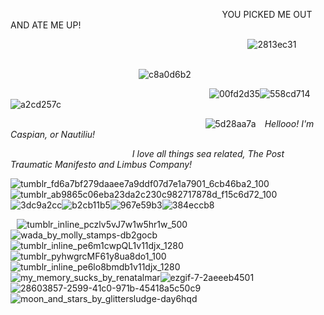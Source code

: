 ⠀⠀⠀⠀⠀⠀⠀⠀⠀⠀⠀⠀⠀⠀⠀⠀⠀⠀⠀⠀⠀⠀⠀⠀⠀⠀⠀⠀⠀⠀⠀⠀⠀YOU PICKED ME OUT AND ATE ME UP!

⠀⠀⠀⠀⠀⠀⠀⠀⠀⠀⠀⠀⠀⠀⠀⠀⠀⠀⠀⠀⠀⠀⠀⠀⠀⠀⠀⠀⠀⠀⠀⠀⠀⠀⠀⠀⠀![2813ec31](https://github.com/user-attachments/assets/48ab668a-c55a-4ab6-8caf-5aac5d0e5078)
⠀⠀⠀⠀⠀⠀⠀⠀⠀⠀⠀⠀⠀⠀⠀⠀

⠀⠀⠀⠀⠀⠀⠀⠀⠀⠀⠀⠀⠀⠀⠀⠀⠀⠀⠀⠀![c8a0d6b2](https://github.com/user-attachments/assets/db9cd247-aee0-4ef0-a771-c47770efdae6)

⠀⠀⠀⠀⠀⠀⠀⠀⠀⠀⠀⠀⠀⠀⠀⠀⠀⠀⠀⠀⠀⠀⠀⠀⠀⠀⠀⠀⠀⠀⠀![00fd2d35](https://github.com/user-attachments/assets/a91677b3-9ed4-4a91-9602-2fa2f86d6f51)![558cd714](https://github.com/user-attachments/assets/2d2a1502-5876-40bb-950b-c9f2548195ae)![a2cd257c](https://github.com/user-attachments/assets/77d2bc91-c0aa-4ba8-9fe4-934c36b292b6)






⠀⠀⠀⠀⠀⠀⠀⠀⠀⠀⠀⠀⠀⠀⠀⠀⠀⠀⠀⠀⠀⠀⠀⠀⠀⠀⠀⠀ ⠀⠀![5d28aa7a](https://github.com/user-attachments/assets/ccd0e832-f321-412b-8d72-4ab6fa80fea4)
⠀*Hellooo! I'm Caspian, or Nautiliu!*

⠀⠀⠀⠀⠀⠀⠀⠀⠀⠀⠀⠀⠀⠀⠀⠀⠀⠀⠀*I love all things sea related, The Post Traumatic Manifesto and Limbus Company!*

![tumblr_fd6a7bf279daaee7a9ddf07d7e1a7901_6cb46ba2_100](https://github.com/user-attachments/assets/72bd3d8f-a1c7-4fbf-98b5-70d87a949cea)![tumblr_ab9865c06eba23da2c230c982717878d_f15c6d72_100](https://github.com/user-attachments/assets/c843cb2b-1427-4e45-83ab-b15e3e8191d4)![3dc9a2cc](https://github.com/user-attachments/assets/49bfd93f-77d3-4e4a-a2ce-6b88fc1689ab)![b2cb11b5](https://github.com/user-attachments/assets/20ce425d-d907-4a37-aaa8-80f6bbe52641)![967e59b3](https://github.com/user-attachments/assets/973ba706-f9d7-479e-8ac8-d127a3e35c52)![384eccb8](https://github.com/user-attachments/assets/54e5edfa-f773-4b22-ac1e-989d8a3ef82d)







⠀![tumblr_inline_pczlv5vJ7w1w5hr1w_500](https://github.com/user-attachments/assets/247f2d32-becf-4917-b7da-a3e9991ddcc1)![wada_by_molly_stamps-db2gocb](https://github.com/user-attachments/assets/3efb887a-0066-4083-a893-ff4bf408d37a)![tumblr_inline_pe6m1cwpQL1v11djx_1280](https://github.com/user-attachments/assets/c5afa83f-d068-40c2-87fc-825308397fec)![tumblr_pyhwgrcMF61y8ua8do1_100](https://github.com/user-attachments/assets/db26dbb7-c5ff-4615-8954-8e6da911dcf0)![tumblr_inline_pe6lo8bmdb1v11djx_1280](https://github.com/user-attachments/assets/6dfb1474-9f92-42d3-8c88-434029b71097)![my_memory_sucks_by_renatalmar](https://github.com/user-attachments/assets/0a1b41de-2f2c-47dd-bcef-ec6191b56af4)![ezgif-7-2aeeeb4501](https://github.com/user-attachments/assets/fc6dbb4a-00e4-483f-b347-ab3fee9824f7)![28603857-2599-41c0-971b-45418a5c50c9](https://github.com/user-attachments/assets/631b4c0a-cc61-49b1-9524-d95ab744cd76)![moon_and_stars_by_glittersludge-day6hqd](https://github.com/user-attachments/assets/e1da4735-c46e-489a-91f1-0ec18f3551df)











